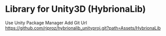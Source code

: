# Library for Unity3D (HybrionaLib)
Use Unity Package Manager 
Add Git Url https://github.com/rjproz/hybrionalib_unityproj.git?path=Assets/HybrionaLib
